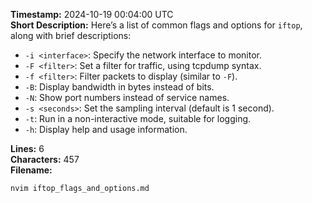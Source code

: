 **Timestamp:** 2024-10-19 00:04:00 UTC  
**Short Description:** Here’s a list of common flags and options for `iftop`, along with brief descriptions:  

- `-i <interface>`: Specify the network interface to monitor.
- `-F <filter>`: Set a filter for traffic, using tcpdump syntax.
- `-f <filter>`: Filter packets to display (similar to `-F`).
- `-B`: Display bandwidth in bytes instead of bits.
- `-N`: Show port numbers instead of service names.
- `-s <seconds>`: Set the sampling interval (default is 1 second).
- `-t`: Run in a non-interactive mode, suitable for logging.
- `-h`: Display help and usage information.

**Lines:** 6  
**Characters:** 457  
**Filename:**
```bash
nvim iftop_flags_and_options.md
```
